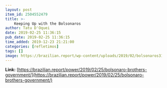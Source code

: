```yaml
---
layout: post
item_id: 2504552479
title: >-
    Keeping Up with the Bolsonaros
author: Tatu D'Oquei
date: 2019-02-25 11:36:15
pub_date: 2019-02-25 11:36:15
time_added: 2019-12-23 21:21:00
categories: [refletimos]
tags: []
image: https://brazilian.report/wp-content/uploads/2019/02/bolsonaros31_.jpg
---
```


**Link:** [https://brazilian.report/power/2019/02/25/bolsonaro-brothers-government/](https://brazilian.report/power/2019/02/25/bolsonaro-brothers-government/)

